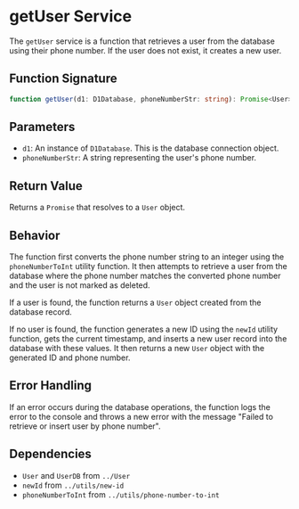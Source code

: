 # getUser Service

The `getUser` service is a function that retrieves a user from the database using their phone number. If the user does not exist, it creates a new user.

## Function Signature

```typescript
function getUser(d1: D1Database, phoneNumberStr: string): Promise<User>
```

## Parameters

- `d1`: An instance of `D1Database`. This is the database connection object.
- `phoneNumberStr`: A string representing the user's phone number.

## Return Value

Returns a `Promise` that resolves to a `User` object.

## Behavior

The function first converts the phone number string to an integer using the `phoneNumberToInt` utility function. It then attempts to retrieve a user from the database where the phone number matches the converted phone number and the user is not marked as deleted.

If a user is found, the function returns a `User` object created from the database record.

If no user is found, the function generates a new ID using the `newId` utility function, gets the current timestamp, and inserts a new user record into the database with these values. It then returns a new `User` object with the generated ID and phone number.

## Error Handling

If an error occurs during the database operations, the function logs the error to the console and throws a new error with the message "Failed to retrieve or insert user by phone number".

## Dependencies

- `User` and `UserDB` from `../User`
- `newId` from `../utils/new-id`
- `phoneNumberToInt` from `../utils/phone-number-to-int`